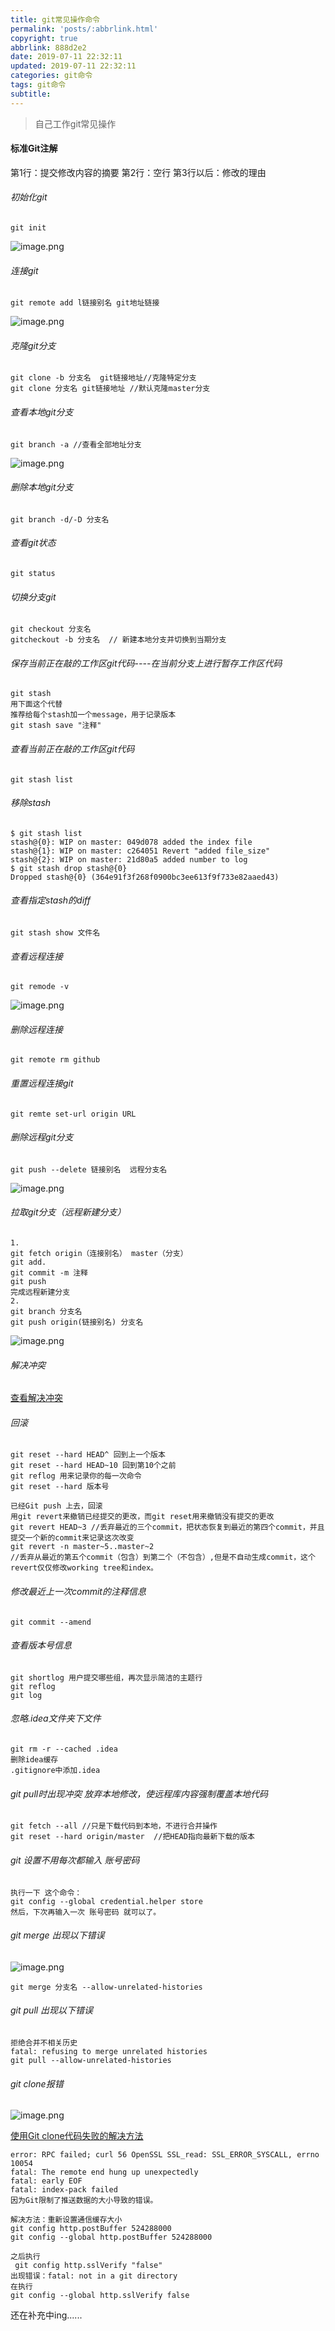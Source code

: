 ```yaml
---
title: git常见操作命令
permalink: 'posts/:abbrlink.html'
copyright: true
abbrlink: 888d2e2
date: 2019-07-11 22:32:11
updated: 2019-07-11 22:32:11
categories: git命令
tags: git命令
subtitle:
---
```

<blockquote class="blockquote-center">自己工作git常见操作</blockquote>

#### 标准Git注解
第1行：提交修改内容的摘要
第2行：空行
第3行以后：修改的理由
###### 初始化git
```
git init
```
![image.png](https://upload-images.jianshu.io/upload_images/3098875-aa08eb0c8eea9641.png?imageMogr2/auto-orient/strip%7CimageView2/2/w/1240)
<!--more-->
###### 连接git
```
git remote add l链接别名 git地址链接
```
![image.png](https://upload-images.jianshu.io/upload_images/3098875-84b3a36deb70c062.png?imageMogr2/auto-orient/strip%7CimageView2/2/w/1240)

###### 克隆git分支
```
git clone -b 分支名  git链接地址//克隆特定分支
git clone 分支名 git链接地址 //默认克隆master分支
```
###### 查看本地git分支
```
git branch -a //查看全部地址分支
```
![image.png](https://upload-images.jianshu.io/upload_images/3098875-ef916c40ab81e016.png?imageMogr2/auto-orient/strip%7CimageView2/2/w/1240)
###### 删除本地git分支
```
git branch -d/-D 分支名 
```
###### 查看git状态
```
git status
```
###### 切换分支git
```
git checkout 分支名
gitcheckout -b 分支名  // 新建本地分支并切换到当期分支
```
###### 保存当前正在敲的工作区git代码----在当前分支上进行暂存工作区代码
```
git stash
用下面这个代替
推荐给每个stash加一个message，用于记录版本
git stash save "注释"
```
###### 查看当前正在敲的工作区git代码
```
git stash list
```
###### 移除stash
```
$ git stash list
stash@{0}: WIP on master: 049d078 added the index file
stash@{1}: WIP on master: c264051 Revert "added file_size"
stash@{2}: WIP on master: 21d80a5 added number to log
$ git stash drop stash@{0}
Dropped stash@{0} (364e91f3f268f0900bc3ee613f9f733e82aaed43)
```
###### 查看指定stash的diff
```
git stash show 文件名
```
###### 查看远程连接
```
git remode -v
```
![image.png](https://upload-images.jianshu.io/upload_images/3098875-dbe574874e1c02e6.png?imageMogr2/auto-orient/strip%7CimageView2/2/w/1240)

###### 删除远程连接
```
git remote rm github
```
###### 重置远程连接git
```
git remte set-url origin URL
```
###### 删除远程git分支
```
git push --delete 链接别名  远程分支名
```
![image.png](https://upload-images.jianshu.io/upload_images/3098875-1b317fd2f097f390.png?imageMogr2/auto-orient/strip%7CimageView2/2/w/1240)

###### 拉取git分支（远程新建分支）

```
1.
git fetch origin（连接别名） master（分支）
git add.
git commit -m 注释
git push
完成远程新建分支
2.
git branch 分支名
git push origin(链接别名) 分支名
```
![image.png](https://upload-images.jianshu.io/upload_images/3098875-f8359479aa69fc43.png?imageMogr2/auto-orient/strip%7CimageView2/2/w/1240)
###### 解决冲突
[查看解决冲突](https://www.jianshu.com/p/b69f6dc03f55)

###### 回滚
``` 
git reset --hard HEAD^ 回到上一个版本
git reset --hard HEAD~10 回到第10个之前
git reflog 用来记录你的每一次命令
git reset --hard 版本号

已经Git push 上去，回滚
用git revert来撤销已经提交的更改，而git reset用来撤销没有提交的更改
git revert HEAD~3 //丢弃最近的三个commit，把状态恢复到最近的第四个commit，并且提交一个新的commit来记录这次改变
git revert -n master~5..master~2
//丢弃从最近的第五个commit（包含）到第二个（不包含）,但是不自动生成commit，这个revert仅仅修改working tree和index。
```
###### 修改最近上一次commit的注释信息
```
git commit --amend
```
###### 查看版本号信息
```
git shortlog 用户提交哪些组，再次显示简洁的主题行
git reflog
git log 

```
###### 忽略.idea文件夹下文件
```
git rm -r --cached .idea
删除idea缓存
.gitignore中添加.idea

```
###### git pull时出现冲突 放弃本地修改，使远程库内容强制覆盖本地代码
```
git fetch --all //只是下载代码到本地，不进行合并操作
git reset --hard origin/master  //把HEAD指向最新下载的版本
```

###### git 设置不用每次都输入 账号密码
```
执行一下 这个命令：
git config --global credential.helper store
然后，下次再输入一次 账号密码 就可以了。
```
###### git merge 出现以下错误
![image.png](https://upload-images.jianshu.io/upload_images/3098875-477e115aad7f2129.png?imageMogr2/auto-orient/strip%7CimageView2/2/w/1240)
```
git merge 分支名 --allow-unrelated-histories
```
###### git pull 出现以下错误
```
拒绝合并不相关历史
fatal: refusing to merge unrelated histories
git pull --allow-unrelated-histories
```
###### git clone报错

![image.png](https://upload-images.jianshu.io/upload_images/3098875-bb5704ee6a442f76.png?imageMogr2/auto-orient/strip%7CimageView2/2/w/1240)

[使用Git clone代码失败的解决方法](https://www.jianshu.com/p/f5295c74ee39)
```
error: RPC failed; curl 56 OpenSSL SSL_read: SSL_ERROR_SYSCALL, errno 10054
fatal: The remote end hung up unexpectedly
fatal: early EOF
fatal: index-pack failed
因为Git限制了推送数据的大小导致的错误。
```
```
解决方法：重新设置通信缓存大小
git config http.postBuffer 524288000
git config --global http.postBuffer 524288000
```
```
之后执行
 git config http.sslVerify "false"
出现错误：fatal: not in a git directory
在执行
git config --global http.sslVerify false
```

还在补充中ing......